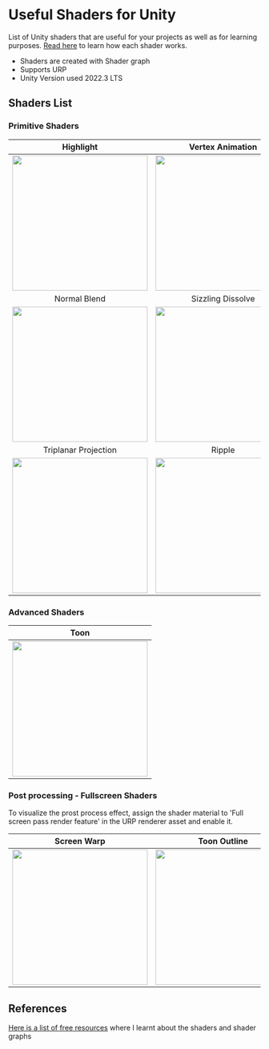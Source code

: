 

# Useful Shaders for Unity

List of Unity shaders that are useful for your projects as well as for learning purposes. [Read here](https://knowercoder.com/blog/basic-shaders-unity/) to learn how each shader works.
- Shaders are created with Shader graph
- Supports URP
- Unity Version used 2022.3 LTS

## Shaders List

### Primitive Shaders

Highlight |  Vertex Animation | Camera Distance Mask
:-------------------------:|:-------------------------:|:------------------------:
<img src="/_media/Higlight.jpg" width="270">  |  <img src="/_media/VertexAnimation.gif" width="270"> | <img src="/_media/CameraDistanceMask.gif" width="270">
Normal Blend |  Sizzling Dissolve | WindShake
<img src="/_media/NormalBlend.jpg" width="270">  |  <img src="/_media/SizzlingDissolve.gif" width="270"> | <img src="/_media/WindShake.gif" width="270">
Triplanar Projection |  Ripple | 
<img src="/_media/TriplanarProjection.jpg" width="270">  |  <img src="/_media/Ripple.gif" width="270"> |


### Advanced Shaders

| Toon |
| :-------------------------: |
| <img src="/_media/Toon.jpg" width="270"> |


### Post processing - Fullscreen Shaders

To visualize the prost process effect, assign the shader material to 'Full screen pass render feature' in the URP renderer asset and enable it.

| Screen Warp | Toon Outline |
| :-------------------------: | :-------------------------: |
| <img src="/_media/ScreenWarp.gif" width="270"> | <img src="/_media/ToonOutline_Postprocess.jpg" width="270"> |

## References

[Here is a list of free resources](https://knowercoder.com/blog/best-free-resources-to-master-shader-programming-in-unity/) where I learnt about the shaders and shader graphs



